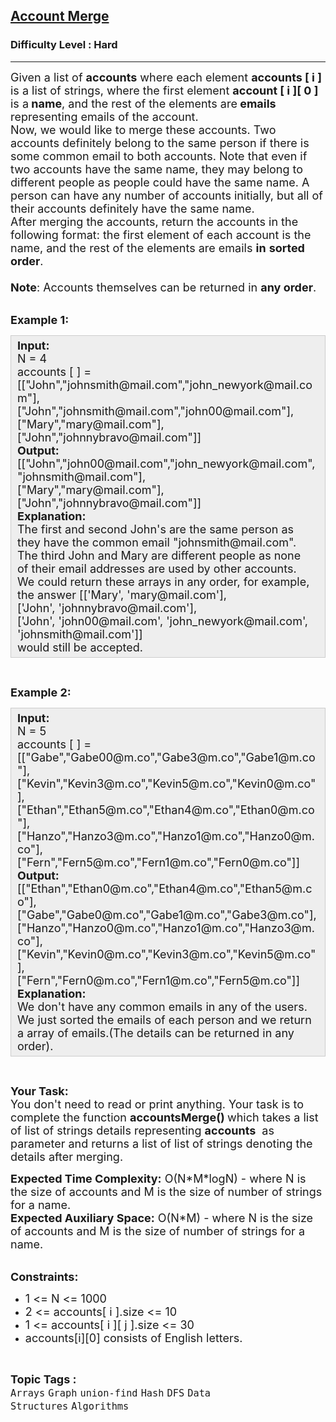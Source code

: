 <h2><a href="https://practice.geeksforgeeks.org/problems/account-merge/1?utm_source=youtube&utm_medium=collab_striver_ytdescription&utm_campaign=account-merge">Account Merge</a></h2><h3>Difficulty Level : Hard</h3><hr><div class="problems_problem_content__Xm_eO"><p><span style="font-size:18px">Given a list&nbsp;of <strong>accounts</strong> where each element <strong>accounts [ i ] </strong>is a list&nbsp;of strings, where the first element <strong>account [ i ][ 0 ]&nbsp;</strong> is a<strong> name</strong>, and the rest of the elements are<strong> emails</strong> representing emails of the account.<br>
Now, we would like to merge these accounts. Two accounts definitely belong to the same person if there is some common email to both accounts. Note that even if two accounts have the same name, they may belong to different people as people could have the same name. A person can have any number of accounts initially, but all of their accounts definitely have the same name.<br>
After merging the accounts, return the accounts in the following format: the first element of each account is the name, and the rest of the elements are emails <strong>in</strong> <strong>sorted order</strong>.<br>
<br>
<strong>Note</strong>: Accounts themselves can be returned in <strong>any order</strong>.</span><br>
&nbsp;</p>

<p><span style="font-size:18px"><strong>Example 1:</strong></span></p>

<div style="background: rgb(238, 238, 238); border: 1px solid rgb(204, 204, 204); padding: 5px 10px; --darkreader-inline-bgimage: initial; --darkreader-inline-bgcolor:#222426; --darkreader-inline-border-top:#3e4446; --darkreader-inline-border-right:#3e4446; --darkreader-inline-border-bottom:#3e4446; --darkreader-inline-border-left:#3e4446;"><span style="font-size:18px"><strong>Input:</strong><br>
N = 4<br>
accounts [ ] =<br>
[["John","johnsmith@mail.com","john_newyork@mail.com"],<br>
["John","johnsmith@mail.com","john00@mail.com"],<br>
["Mary","mary@mail.com"],<br>
["John","johnnybravo@mail.com"]]<br>
<strong>Output:</strong><br>
[["John","john00@mail.com","john_newyork@mail.com", "johnsmith@mail.com"],<br>
["Mary","mary@mail.com"],<br>
["John","johnnybravo@mail.com"]]<br>
<strong>Explanation:</strong><br>
The first and second John's are the same person as<br>
they have the common email "johnsmith@mail.com".<br>
The third John and Mary are different people as none<br>
of their email addresses are used by other accounts.<br>
We could return these arrays&nbsp;in any order, for example,<br>
the answer [['Mary', 'mary@mail.com'],<br>
['John', 'johnnybravo@mail.com'],<br>
['John', 'john00@mail.com', 'john_newyork@mail.com',<br>
'johnsmith@mail.com']]<br>
would still be accepted.</span></div>

<p>&nbsp;</p>

<p><span style="font-size:18px"><strong>Example 2:</strong></span></p>

<div style="background: rgb(238, 238, 238); border: 1px solid rgb(204, 204, 204); padding: 5px 10px; --darkreader-inline-bgimage: initial; --darkreader-inline-bgcolor:#222426; --darkreader-inline-border-top:#3e4446; --darkreader-inline-border-right:#3e4446; --darkreader-inline-border-bottom:#3e4446; --darkreader-inline-border-left:#3e4446;"><span style="font-size:18px"><strong>Input:</strong><br>
N = 5<br>
accounts [ ] =<br>
[["Gabe","Gabe00@m.co","Gabe3@m.co","Gabe1@m.co"],<br>
["Kevin","Kevin3@m.co","Kevin5@m.co","Kevin0@m.co"],<br>
["Ethan","Ethan5@m.co","Ethan4@m.co","Ethan0@m.co"],<br>
["Hanzo","Hanzo3@m.co","Hanzo1@m.co","Hanzo0@m.co"],<br>
["Fern","Fern5@m.co","Fern1@m.co","Fern0@m.co"]]<br>
<strong>Output:</strong><br>
[["Ethan","Ethan0@m.co","Ethan4@m.co","Ethan5@m.co"],<br>
["Gabe","Gabe0@m.co","Gabe1@m.co","Gabe3@m.co"],<br>
["Hanzo","Hanzo0@m.co","Hanzo1@m.co","Hanzo3@m.co"],<br>
["Kevin","Kevin0@m.co","Kevin3@m.co","Kevin5@m.co"],<br>
["Fern","Fern0@m.co","Fern1@m.co","Fern5@m.co"]]<br>
<strong>Explanation:</strong><br>
We don't have any common emails in any of the users.<br>
We just sorted the emails of each person and we return a array of emails.(The details can be returned in any order).</span></div>

<p>&nbsp;</p>

<p><span style="font-size:18px"><strong>Your Task:</strong><br>
You don't need to read or print anything. Your task is to complete the function&nbsp;<strong>accountsMerge</strong><strong>()&nbsp;</strong>which takes a list of list of strings details representing <strong>accounts</strong>&nbsp;&nbsp;as parameter and returns a&nbsp;list of list of strings denoting the details&nbsp;after merging.</span></p>

<p><span style="font-size:18px"><strong>Expected Time Complexity:</strong>&nbsp;O(N*M*logN) - where N is the size of accounts&nbsp;and M is the size of number of strings for a name.<br>
<strong>Expected Auxiliary Space:</strong>&nbsp;O(N*M) - where N is the size of accounts&nbsp;and M is the size of number of strings for a name.</span><br>
&nbsp;</p>

<p><span style="font-size:18px"><strong>Constraints:</strong></span></p>

<ul>
	<li><span style="font-size:18px">1 &lt;= N&nbsp;&lt;= 1000</span></li>
	<li><span style="font-size:18px">2 &lt;= accounts[ i ].size&nbsp;&lt;= 10</span></li>
	<li><span style="font-size:18px">1 &lt;= accounts[ i ][ j ].size&nbsp;&lt;= 30</span></li>
	<li><span style="font-size:18px">accounts[i][0]&nbsp;consists of English letters.</span></li>
</ul>
</div><br><p><span style=font-size:18px><strong>Topic Tags : </strong><br><code>Arrays</code>&nbsp;<code>Graph</code>&nbsp;<code>union-find</code>&nbsp;<code>Hash</code>&nbsp;<code>DFS</code>&nbsp;<code>Data Structures</code>&nbsp;<code>Algorithms</code>&nbsp;